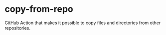 # copy-from-repo
GitHub Action that makes it possible to copy files and directories from other repositories.
